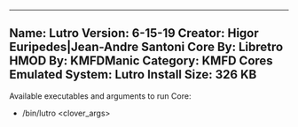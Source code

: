 -----------------------
Name: Lutro
Version: 6-15-19
Creator: Higor Euripedes|Jean-Andre Santoni
Core By: Libretro
HMOD By: KMFDManic
Category: KMFD Cores
Emulated System: Lutro
Install Size: 326 KB
-----------------------
Available executables and arguments to run Core:
- /bin/lutro <rom> <clover_args>
